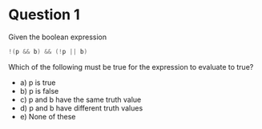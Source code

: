 # Question 1
Given the boolean expression
```java
!(p && b) && (!p || b)
```
Which of the following must be true for the expression to evaluate to true?

* a) p is true 
* b) p is false
* c) p and b have the same truth value
* d) p and b have different truth values
* e) None of these